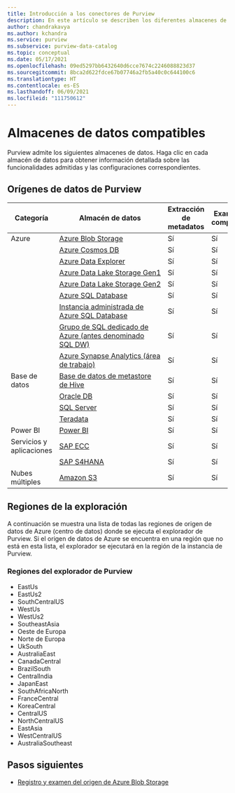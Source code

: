 ```yaml
---
title: Introducción a los conectores de Purview
description: En este artículo se describen los diferentes almacenes de datos y funcionalidades admitidos en Purview
author: chandrakavya
ms.author: kchandra
ms.service: purview
ms.subservice: purview-data-catalog
ms.topic: conceptual
ms.date: 05/17/2021
ms.openlocfilehash: 09ed5297bb6432640d6cce7674c2246088823d37
ms.sourcegitcommit: 8bca2d622fdce67b07746a2fb5a40c0c644100c6
ms.translationtype: HT
ms.contentlocale: es-ES
ms.lasthandoff: 06/09/2021
ms.locfileid: "111750612"
---
```

# <a name="supported-data-stores"></a>Almacenes de datos compatibles

Purview admite los siguientes almacenes de datos. Haga clic en cada almacén de datos para obtener información detallada sobre las funcionalidades admitidas y las configuraciones correspondientes.

## <a name="purview-data-sources"></a>Orígenes de datos de Purview

|**Categoría**|  **Almacén de datos**  |**Extracción de metadatos**|**Examen completo**|**Examen incremental**|**Examen con ámbito**|**Clasificación**|**Lineage**|
|---|---|---|---|---|---|---|---|
| Azure | [Azure Blob Storage](register-scan-azure-blob-storage-source.md)| Sí| Sí| Sí| Sí| Sí| Sí|
||[Azure Cosmos DB](register-scan-azure-cosmos-database.md)|Sí| Sí| Sí| Sí| Sí| Sí|
||[Azure Data Explorer](register-scan-azure-data-explorer.md)|Sí| Sí| Sí| Sí| Sí| Sí|
||[Azure Data Lake Storage Gen1](register-scan-adls-gen1.md)|Sí| Sí| Sí| Sí| Sí| Sí|
||[Azure Data Lake Storage Gen2](register-scan-adls-gen2.md)|Sí| Sí| Sí| Sí| Sí| Sí|
||[Azure SQL Database](register-scan-azure-sql-database.md)|Sí| Sí| No| Sí| Sí| Sí|
||[Instancia administrada de Azure SQL Database](register-scan-azure-sql-database-managed-instance.md)|Sí| Sí| No| Sí| Sí| Sí|
||[Grupo de SQL dedicado de Azure (antes denominado SQL DW)](register-scan-azure-synapse-analytics.md)|Sí| Sí| No| Sí| Sí| Sí|
||[Azure Synapse Analytics (área de trabajo)](register-scan-synapse-workspace.md)|Sí| Sí| No| Sí| Sí| Sí|
|Base de datos|[Base de datos de metastore de Hive](register-scan-oracle-source.md)|Sí| Sí| No| No| No| Sí|
||[Oracle DB](register-scan-oracle-source.md)|Sí| Sí| No| No| No| Sí|
||[SQL Server](register-scan-on-premises-sql-server.md)|Sí| Sí| No| Sí| Sí| Sí|
||[Teradata](register-scan-teradata-source.md)|Sí| Sí| No| No| No| Sí|
|Power BI|[Power BI](register-scan-power-bi-tenant.md)|Sí| Sí| No| No| No| Sí|
|Servicios y aplicaciones|[SAP ECC](register-scan-sapecc-source.md)|Sí| Sí| No| Sí| Sí| Sí|
||[SAP S4HANA](register-scan-saps4hana-source.md)|Sí| Sí| No| Sí| Sí| Sí|
|Nubes múltiples|[Amazon S3](register-scan-amazon-s3.md)|Sí| Sí| No| No| No| Sí|

## <a name="scan-regions"></a>Regiones de la exploración
A continuación se muestra una lista de todas las regiones de origen de datos de Azure (centro de datos) donde se ejecuta el explorador de Purview. Si el origen de datos de Azure se encuentra en una región que no está en esta lista, el explorador se ejecutará en la región de la instancia de Purview.
 
### <a name="purview-scanner-regions"></a>Regiones del explorador de Purview

- EastUs
- EastUs2 
- SouthCentralUS
- WestUs
- WestUs2
- SoutheastAsia
- Oeste de Europa
- Norte de Europa
- UkSouth
- AustraliaEast
- CanadaCentral
- BrazilSouth
- CentralIndia
- JapanEast
- SouthAfricaNorth
- FranceCentral
- KoreaCentral
- CentralUS
- NorthCentralUS
- EastAsia
- WestCentralUS
- AustraliaSoutheast

## <a name="next-steps"></a>Pasos siguientes

- [Registro y examen del origen de Azure Blob Storage](register-scan-azure-blob-storage-source.md)
